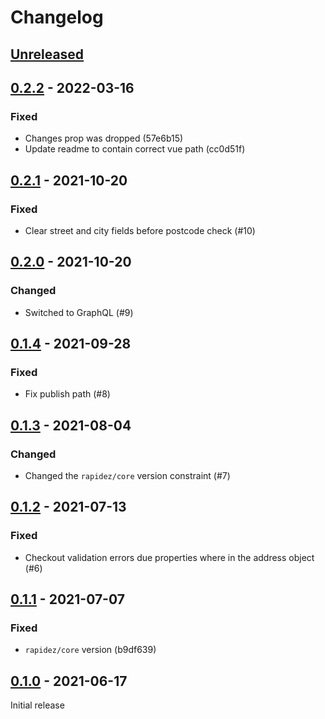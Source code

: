# Changelog

## [Unreleased](https://github.com/org/repo/compare/0.2.2...master)

## [0.2.2](https://github.com/org/repo/compare/0.2.1...0.2.2) - 2022-03-16

### Fixed

- Changes prop was dropped (57e6b15)
- Update readme to contain correct vue path (cc0d51f)

## [0.2.1](https://github.com/org/repo/compare/0.2.0...0.2.1) - 2021-10-20

### Fixed

- Clear street and city fields before postcode check (#10)

## [0.2.0](https://github.com/org/repo/compare/0.1.4...0.2.0) - 2021-10-20

### Changed

- Switched to GraphQL (#9)

## [0.1.4](https://github.com/org/repo/compare/0.1.3...0.1.4) - 2021-09-28

### Fixed

- Fix publish path (#8)

## [0.1.3](https://github.com/org/repo/compare/0.1.2...0.1.3) - 2021-08-04

### Changed

- Changed the `rapidez/core` version constraint (#7)

## [0.1.2](https://github.com/org/repo/compare/0.1.1...0.1.2) - 2021-07-13

### Fixed

- Checkout validation errors due properties where in the address object (#6)

## [0.1.1](https://github.com/org/repo/compare/0.1.0...0.1.1) - 2021-07-07

### Fixed

- `rapidez/core` version (b9df639)

## [0.1.0](https://github.com/org/repo/compare/d26548a7b14b79a9b77902246a7b7844f848f4e3...0.1.0) - 2021-06-17

Initial release


